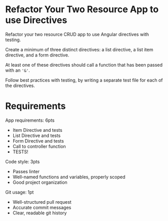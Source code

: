 # Refactor Your Two Resource App to use Directives
Refactor your two resource CRUD app to use Angular directives with testing. 

Create a minimum of three distinct directives: a list directive, a list item directive, and a form directive. 

At least one of these directives should call a function that has been passed with an `'&'`. 

Follow best practices with testing, by writing a separate test file for each of the directives.

# Requirements 
App requirements: 6pts
 - Item Directive and tests
 - List Directive and tests
 - Form Directive and tests
 - Call to controller function
 - TESTS!

Code style: 3pts
  - Passes linter
  - Well-named functions and variables, properly scoped
  - Good project organization
  
Git usage: 1pt
  - Well-structured pull request
  - Accurate commit messages
  - Clear, readable git history